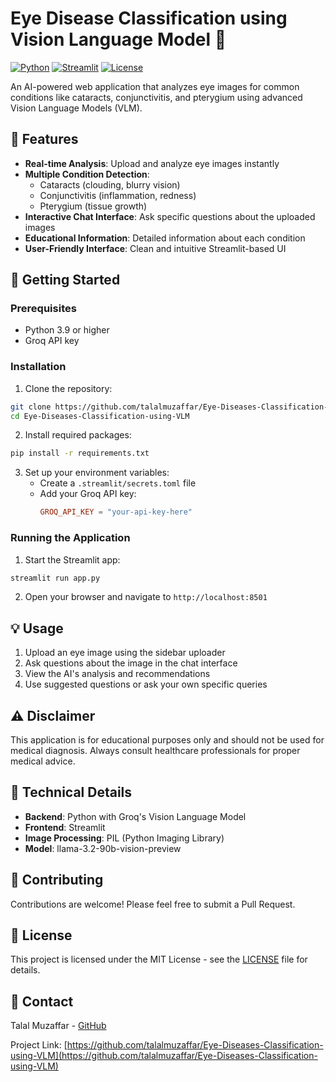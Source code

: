 # Eye Disease Classification using Vision Language Model 🔬

[![Python](https://img.shields.io/badge/Python-3.9%2B-blue)](https://www.python.org/)
[![Streamlit](https://img.shields.io/badge/Streamlit-1.28%2B-FF4B4B)](https://streamlit.io/)
[![License](https://img.shields.io/badge/License-MIT-green.svg)](LICENSE)

An AI-powered web application that analyzes eye images for common conditions like cataracts, conjunctivitis, and pterygium using advanced Vision Language Models (VLM).

## 🌟 Features

- **Real-time Analysis**: Upload and analyze eye images instantly
- **Multiple Condition Detection**: 
  - Cataracts (clouding, blurry vision)
  - Conjunctivitis (inflammation, redness)
  - Pterygium (tissue growth)
- **Interactive Chat Interface**: Ask specific questions about the uploaded images
- **Educational Information**: Detailed information about each condition
- **User-Friendly Interface**: Clean and intuitive Streamlit-based UI

## 🚀 Getting Started

### Prerequisites

- Python 3.9 or higher
- Groq API key

### Installation

1. Clone the repository:
```bash
git clone https://github.com/talalmuzaffar/Eye-Diseases-Classification-using-VLM.git
cd Eye-Diseases-Classification-using-VLM
```

2. Install required packages:
```bash
pip install -r requirements.txt
```

3. Set up your environment variables:
   - Create a `.streamlit/secrets.toml` file
   - Add your Groq API key:
     ```toml
     GROQ_API_KEY = "your-api-key-here"
     ```

### Running the Application

1. Start the Streamlit app:
```bash
streamlit run app.py
```

2. Open your browser and navigate to `http://localhost:8501`

## 💡 Usage

1. Upload an eye image using the sidebar uploader
2. Ask questions about the image in the chat interface
3. View the AI's analysis and recommendations
4. Use suggested questions or ask your own specific queries

## ⚠️ Disclaimer

This application is for educational purposes only and should not be used for medical diagnosis. Always consult healthcare professionals for proper medical advice.

## 🔧 Technical Details

- **Backend**: Python with Groq's Vision Language Model
- **Frontend**: Streamlit
- **Image Processing**: PIL (Python Imaging Library)
- **Model**: llama-3.2-90b-vision-preview

## 🤝 Contributing

Contributions are welcome! Please feel free to submit a Pull Request.

## 📝 License

This project is licensed under the MIT License - see the [LICENSE](LICENSE) file for details.

## 📧 Contact

Talal Muzaffar - [GitHub](https://github.com/talalmuzaffar)

Project Link: [https://github.com/talalmuzaffar/Eye-Diseases-Classification-using-VLM](https://github.com/talalmuzaffar/Eye-Diseases-Classification-using-VLM) 
